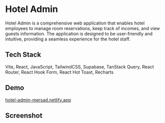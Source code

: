 # Hotel Admin

Hotel Admin is a comprehensive web application that enables hotel employees to manage room reservations, keep track of incomes, and view guests information. The application is designed to be user-friendly and intuitive, providing a seamless experience for the hotel staff.

## Tech Stack

Vite, React, JavaScript, TailwindCSS, Supabase, TanStack Query, React Router, React Hook Form, React Hot Toast, Recharts

## Demo

<a href='https://car-rental-mersad.netlify.app/'>hotel-admin-mersad.netlify.app</a>

## Screenshot

<div align='center'>
<img src=''
</div>
